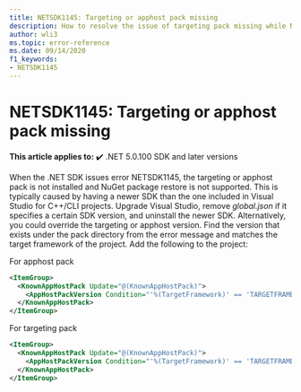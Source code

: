 ```yaml
---
title: NETSDK1145: Targeting or apphost pack missing
description: How to resolve the issue of targeting pack missing while NuGet package restore is not supported
author: wli3
ms.topic: error-reference
ms.date: 09/14/2020
f1_keywords:
- NETSDK1145
---
```

# NETSDK1145: Targeting or apphost pack missing

**This article applies to:** ✔️ .NET 5.0.100 SDK and later versions

When the .NET SDK issues error NETSDK1145, the targeting or apphost pack is not installed and NuGet package restore is not supported. This is typically caused by having a newer SDK than the one included in Visual Studio for C++/CLI projects. Upgrade Visual Studio, remove _global.json_ if it specifies a certain SDK version, and uninstall the newer SDK. Alternatively, you could override the targeting or apphost version. Find the version that exists under the pack directory from the error message and matches the target framework of the project. Add the following to the project:

For apphost pack

```xml
<ItemGroup>
  <KnownAppHostPack Update="@(KnownAppHostPack)">
    <AppHostPackVersion Condition="'%(TargetFramework)' == 'TARGETFRAMEWORK'">EXISTINGVERSION</AppHostPackVersion>
  </KnownAppHostPack>
</ItemGroup>
```

For targeting pack

```xml
<ItemGroup>
  <KnownAppHostPack Update="@(KnownAppHostPack)">
    <AppHostPackVersion Condition="'%(TargetFramework)' == 'TARGETFRAMEWORK'">EXISTINGVERSION</AppHostPackVersion>
  </KnownAppHostPack>
</ItemGroup>
```
